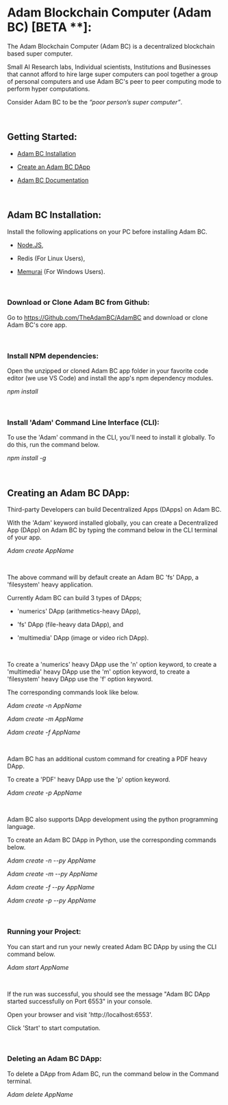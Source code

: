 
# Adam Blockchain Computer (Adam BC) [BETA **]:

The Adam Blockchain Computer (Adam BC) is a decentralized blockchain based super computer.

Small AI Research labs, Individual scientists, Institutions and Businesses that cannot afford to hire large super computers can pool together a group of personal computers and use Adam BC's peer to peer computing mode to perform hyper computations.

Consider Adam BC to be the _“poor person’s super computer”_.

<br/>

## Getting Started:

- [Adam BC Installation](#adam-bc-installation)

- [Create an Adam BC DApp](#creating-an-adam-bc-dapp)

- [Adam BC Documentation](/DOCUMENTATION.md)

<br/>

## Adam BC Installation:

Install the following applications on your PC before installing Adam BC.

- [Node.JS](https://nodejs.org/en/download/current/), 

- Redis (For Linux Users), 

- [Memurai](https://www.memurai.com/get-memurai) (For Windows Users).

</br>

### Download or Clone Adam BC from Github:

Go to https://Github.com/TheAdamBC/AdamBC and download or clone Adam BC's core app.

</br>

### Install NPM dependencies:

Open the unzipped or cloned Adam BC app folder in your favorite code editor (we use VS Code) and install the app's npm dependency modules. 

_npm install_

</br>

### Install 'Adam' Command Line Interface (CLI):

To use the 'Adam' command in the CLI, you'll need to install it globally. To do this, run the command below.

_npm install -g_

</br>

## Creating an Adam BC DApp:

Third-party Developers can build Decentralized Apps (DApps) on Adam BC.

With the 'Adam' keyword installed globally, you can create a Decentralized App (DApp) on Adam BC by typing the command below in the CLI terminal of your app.

_Adam create AppName_

</br>

The above command will by default create an Adam BC 'fs' DApp, a 'filesystem' heavy application.

Currently Adam BC can build 3 types of DApps; 

- 'numerics' DApp (arithmetics-heavy DApp), 

- 'fs' DApp (file-heavy data DApp), and 

- 'multimedia' DApp (image or video rich DApp).

</br>

To create a 'numerics' heavy DApp use the 'n' option keyword, to create a 'multimedia' heavy DApp use the 'm' option keyword, to create a 'filesystem' heavy DApp use the 'f' option keyword. 

The corresponding commands look like below.

_Adam create -n AppName_

_Adam create -m AppName_

_Adam create -f AppName_

</br>

Adam BC has an additional custom command for creating a PDF heavy DApp.

To create a 'PDF' heavy DApp use the 'p' option keyword.

_Adam create -p AppName_

</br>

Adam BC also supports DApp development using the python programming language.

To create an Adam BC DApp in Python, use the corresponding commands below.

_Adam create -n --py AppName_

_Adam create -m --py AppName_

_Adam create -f --py AppName_

_Adam create -p --py AppName_

</br>

### Running your Project:

You can start and run your newly created Adam BC DApp by using the CLI command below.

_Adam start AppName_

</br>

If the run was successful, you should see the message "Adam BC DApp started successfully on Port 6553" in your console.

Open your browser and visit 'http://localhost:6553'. 

Click 'Start' to start computation.

</br>

### Deleting an Adam BC DApp:

To delete a DApp from Adam BC, run the command below in the Command terminal. 

_Adam delete AppName_

